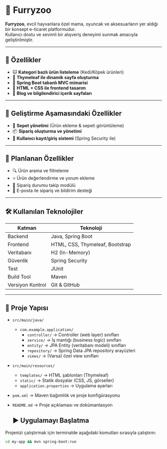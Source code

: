 # 🐾 Furryzoo

**Furryzoo**, evcil hayvanlara özel mama, oyuncak ve aksesuarların yer aldığı bir konsept e-ticaret platformudur.  
Kullanıcı dostu ve sevimli bir alışveriş deneyimi sunmak amacıyla geliştirilmiştir.

---

## 🚀 Özellikler

- 🐱 **Kategori bazlı ürün listeleme** (Kedi/Köpek ürünleri)
- 🌸 **Thymeleaf ile dinamik sayfa oluşturma**
- 🌸 **Spring Boot tabanlı MVC mimarisi**
- 📄 **HTML + CSS ile frontend tasarım**
- 📗 **Blog ve bilgilendirici içerik sayfaları**

---

## 🔧 Geliştirme Aşamasındaki Özellikler

- 🛒 **Sepet yönetimi** (Ürün ekleme & sepeti görüntüleme)
- 📦 **Sipariş oluşturma ve yönetimi**
- 🔐 **Kullanıcı kayıt/giriş sistemi** (Spring Security ile)

---

## 🧠 Planlanan Özellikler

- 🔍 Ürün arama ve filtreleme
- ⭐ Ürün değerlendirme ve yorum ekleme
- 🚚 Sipariş durumu takip modülü
- 📧 E-posta ile sipariş ve bildirim desteği


---

## 🛠 Kullanılan Teknolojiler

| Katman           | Teknoloji                              |
|------------------|-----------------------------------------|
| Backend          | Java, Spring Boot                       |
| Frontend         | HTML, CSS, Thymeleaf, Bootstrap         |
| Veritabanı       | H2 (In-Memory)                          |
| Güvenlik         | Spring Security                         |
| Test             | JUnit                                   |
| Build Tool       | Maven                                   |
| Versiyon Kontrol | Git & GitHub                            |

---

## 📁 Proje Yapısı

- `src/main/java/`
  - `com.example.application/`
    - `controller/` → Controller (web layer) sınıfları
    - `service/` → İş mantığı (business logic) sınıfları
    - `entity/` → JPA Entity (veritabanı modeli) sınıfları
    - `repository/` → Spring Data JPA repository arayüzleri
    - `views/` → (Varsa) özel view sınıfları
- `src/main/resources/`
  - `templates/` → HTML şablonları (Thymeleaf)
  - `static/` → Statik dosyalar (CSS, JS, görseller)
  - `application.properties` → Uygulama ayarları
- `pom.xml` → Maven bağımlılık ve proje konfigürasyonu
- `README.md` → Proje açıklaması ve dokümantasyon

  ## ▶️ Uygulamayı Başlatma

Projenizi çalıştırmak için terminalde aşağıdaki komutları sırasıyla çalıştırın:

```bash
cd my-app && mvn spring-boot:run
